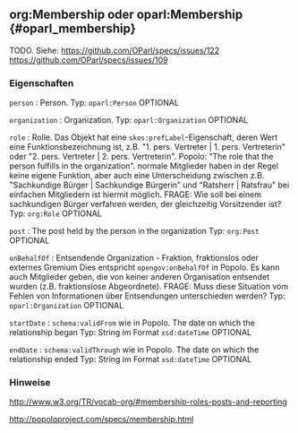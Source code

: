 org:Membership oder oparl:Membership {#oparl_membership}
------------------------------------

TODO. Siehe:
https://github.com/OParl/specs/issues/122
https://github.com/OParl/specs/issues/109

### Eigenschaften

`person`
:   Person.
    Typ: `oparl:Person` 
    OPTIONAL
    
`organization`
:   Organization.
    Typ: `oparl:Organization`
    OPTIONAL

`role`
:   Rolle. Das Objekt hat eine `skos:prefLabel`-Eigenschaft,
    deren Wert eine Funktionsbezeichnung ist, z.B.
    "1. pers. Vertreter | 1. pers. Vertreterin" oder "2. pers. Vertreter | 2. pers. Vertreterin".
    Popolo: "The role that the person fulfills in the organization".
    normale Mitglieder haben in der Regel keine eigene Funktion, aber auch eine Unterscheidung zwischen z.B.
    "Sachkundige Bürger | Sachkundige Bürgerin" und "Ratsherr | Ratsfrau" bei einfachen Mitgliedern ist hiermit möglich.
    FRAGE: Wie soll bei einem sachkundigen Bürger verfahren werden, der gleichzeitig Vorsitzender ist?
    Typ: `org:Role`
    OPTIONAL

`post`
:   The post held by the person in the organization
    Typ: `org:Post`
    OPTIONAL

`onBehalfOf`
:   Entsendende Organization - Fraktion, fraktionslos oder externes Gremium
    Dies entspricht `opengov:onBehalfOf` in Popolo.
    Es kann auch Mitglieder geben, die von keiner anderen Organisation entsendet wurden (z.B. fraktionslose Abgeordnete).
    FRAGE: Muss diese Situation vom Fehlen von Informationen über Entsendungen unterschieden werden?
    Typ: `oparl:Organization`
    OPTIONAL

`startDate`
:   `schema:validFrom` wie in Popolo. The date on which the relationship began
    Typ: String im Format `xsd:dateTime` 
    OPTIONAL

`endDate`
:   `schema:validThrough` wie in Popolo. The date on which the relationship ended
    Typ: String im Format `xsd:dateTime`
    OPTIONAL

### Hinweise

http://www.w3.org/TR/vocab-org/#membership-roles-posts-and-reporting

http://popoloproject.com/specs/membership.html
